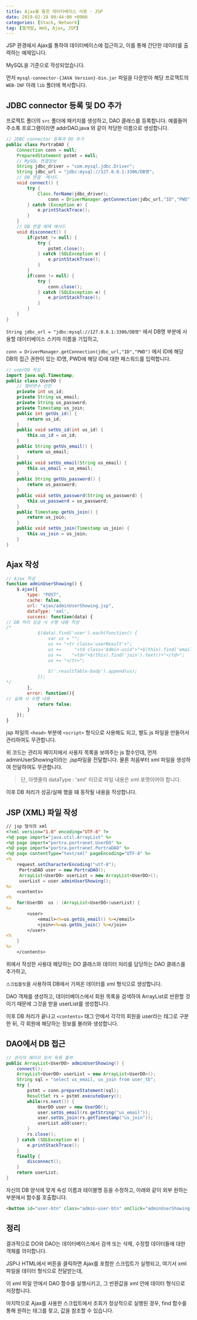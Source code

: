 ```yaml
---
title: Ajax를 통한 데이터베이스 사용 - JSP
date: 2019-02-19 00:44:00 +0900
categories: [Stack, Network]
tag: [웹개발, Web, Ajax, JSP]
---
```


JSP 환경에서 Ajax를 통하여 데이터베이스에 접근하고, 이를 통해 간단한 데이터를 출력하는 예제입니다.

MySQL을 기준으로 작성되었습니다.

먼저 `mysql-connector-{JAVA Version}-bin.jar` 파일을 다운받아 해당 프로젝트의 `WEB-INF` 아래 `lib` 폴더에 복사합니다.

## JDBC connector 등록 및 DO 추가
프로젝트 폴더의 `src` 폴더에 패키지를 생성하고, DAO 클래스를 등록합니다.
예를들어 주소록 프로그램이라면 addrDAO.java 와 같이 적당한 이름으로 생성합니다.

```java
// JDBC connector 등록과 DO 추가
public class PortraDAO {
    Connection conn = null;
    PreparedStatement pstmt = null;
    // MySQL 연결정보
    String jdbc_driver = "com.mysql.jdbc.Driver";
    String jdbc_url = "jdbc:mysql://127.0.0.1:3306/DB명";
    // DB 연결  메서드
    void connect() {
        try {
            Class.forName(jdbc_driver);
                conn = DriverManager.getConnection(jdbc_url,"ID","PWD");;
        } catch (Exception e) {
            e.printStackTrace();
        }
    }
    // DB 연결 해제 메서드
    void disconnect() {
        if(pstmt != null) {
            try {
                pstmt.close();
            } catch (SQLException e) {
                e.printStackTrace();
            }
        }
        if(conn != null) {
            try {
                conn.close();
            } catch (SQLException e) {
                e.printStackTrace();
            }
        }
    }
}
```

`String jdbc_url = "jdbc:mysql://127.0.0.1:3306/DB명"` 에서 DB명 부분에 사용할 데이터베이스 스키마 이름을 기입하고,

`conn = DriverManager.getConnection(jdbc_url,"ID","PWD")` 에서 ID에 해당 DB의 접근 권한이 있는 ID명, PWD에 해당 ID에 대한 패스워드를 입력합니다.

```java
// userDO 작성
import java.sql.Timestamp;
public class UserDO {
    // 멤버변수 선언
    private int us_id;
    private String us_email;
    private String us_password;
    private Timestamp us_join;
    public int getUs_id() {
        return us_id;
    }
    public void setUs_id(int us_id) {
        this.us_id = us_id;
    }
    public String getUs_email() {
        return us_email;
    }
    public void setUs_email(String us_email) {
        this.us_email = us_email;
    }
    public String getUs_password() {
        return us_password;
    }
    public void setUs_password(String us_password) {
        this.us_password = us_password;
    }
    public Timestamp getUs_join() {
        return us_join;
    }
    public void setUs_join(Timestamp us_join) {
        this.us_join = us_join;
    }
}
```

## Ajax 작성
```js
// Ajax 작성
function adminUserShowing() {
    $.ajax({
        type: "POST",
        cache: false,
        url: "ajax/adminUserShowing.jsp",
        dataType: 'xml',
        success: function(data) {
// DB 처리 성공 시 수행 내용 작성
/*
            $(data).find('user').each(function() {
                var us = "";                
                us += "<tr class='userResult'>";
                us +=     "<td class='Admin-usid'>"+$(this).find('email').text()+"</td>";
                us +=    "<td>"+$(this).find('join').text()+"</td>";
                us += "</tr>";
                
                $('.resultTable-body').append(us);
            });
*/
        },
        error: function(){
// 실패 시 수행 내용
            return false;
        }
    });
}
```

jsp 파일의 `<head>` 부분에 `<script>` 형식으로 사용해도 되고, 별도 js 파일을 만들어서 관리하여도 무관합니다.

위 코드는 관리자 페이지에서 사용자 목록을 보여주는 js 함수인데, 먼저 adminUserShowing이라는 .jsp파일을 전달합니다. 물론 처음부터 xml 파일을 생성하여 전달하여도 무관합니다.

> 단, 아랫줄의 dataType : 'xml' 이므로 파일 내용은 xml 포맷이어야 합니다.

이후 DB 처리가 성공/실패 했을 떄 동작될 내용을 작성합니다.


## JSP (XML) 파일 작성
```jsp
// jsp 형식의 xml
<?xml version="1.0" encoding="UTF-8" ?>
<%@ page import="java.util.ArrayList" %>
<%@ page import="portra.portranet.UserDO" %>
<%@ page import="portra.portranet.PortraDAO" %>
<%@ page contentType="text/xml" pageEncoding="UTF-8" %>
<%
    request.setCharacterEncoding("utf-8");
     PortraDAO user = new PortraDAO();
     ArrayList<UserDO> userList = new ArrayList<UserDO>();
     userList = user.adminUserShowing();
%>
    <contents>
<%
    for(UserDO  us : (ArrayList<UserDO>)userList) {
%>
        <user>
            <email><%=us.getUs_email() %></email>
            <join><%=us.getUs_join() %></join>
        </user>
<%
    }
%>
    </contents>
```
위에서 작성한 사용대 해당하는 DO 클래스와 데이터 처리를 담당하는 DAO 클래스를 추가하고,

`스크립틀릿`을 사용하여 DB에서 가져온 데이터를 xml 형식으로 생성합니다.

DAO 객체를 생성하고, 데이터베이스에서 회원 목록을 검색하여 ArrayList로 반환할 것이기 때문에 그것을 받을 userList를 생성합니다.

이후 DB 처리가 끝나고 `<contents>` 태그 안에서 각각의 회원을 user라는 태그로 구분한 뒤, 각 회원에 해당하는 정보를 불러와 생성합니다.


## DAO에서 DB 접근
```java
// 관리자 페이지 유저 목록 출력
public ArrayList<UserDO> adminUserShowing() {
    connect();
    ArrayList<UserDO> userList = new ArrayList<UserDO>();
    String sql = "select us_email, us_join from user_tb";
    try {
        pstmt = conn.prepareStatement(sql);
        ResultSet rs = pstmt.executeQuery();
        while(rs.next()) {
            UserDO user = new UserDO();
            user.setUs_email(rs.getString("us_email"));
            user.setUs_join(rs.getTimestamp("us_join"));
            userList.add(user);
        }
        rs.close();
    } catch (SQLException e) {
        e.printStackTrace();
    }
    finally {
        disconnect();
    }
    return userList;
}
```
자신의 DB 양식에 맞게 속성 이름과 테이블명 등을 수정하고, 아래와 같이 외부 원하는 부분에서 함수를 호출합니다.

```html
<button id="user-btn" class="admin-user-btn" onClick="adminUserShowing();">USER</button>
```


## 정리
결과적으로 DO와 DAO는 데이터베이스에서 검색 또는 삭제, 수정할 데이터들에 대한 객체를 의미합니다.

JSP나 HTML에서 버튼을 클릭하면  Ajax를 포함한 스크립트가 실행되고, 여기서 xml 파일을 데이터 형식으로 전달받는데,

이 xml 파일 안에서 DAO 함수를 실행시키고, 그 반환값을 xml 안에 데이터 형식으로 저장합니다.

마지막으로 Ajax를 사용한 스크립트에서 조회가 정상적으로 실행된 경우, find 함수를 통해 원하는 태그를 찾고, 값을 참조할 수 있습니다.
